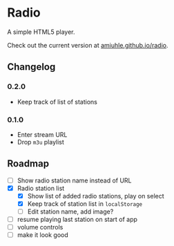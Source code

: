 Radio
=====

A simple HTML5 player.

Check out the current version at [amiuhle.github.io/radio](http://amiuhle.github.io/radio).

Changelog
---------

### 0.2.0
* Keep track of list of stations

### 0.1.0
* Enter stream URL
* Drop `m3u` playlist

Roadmap
-------

* [ ] Show radio station name instead of URL
* [x] Radio station list
  * [x] Show list of added radio stations, play on select
  * [x] Keep track of station list in `localStorage`
  * [ ] Edit station name, add image?
* [ ] resume playing last station on start of app
* [ ] volume controls
* [ ] make it look good

